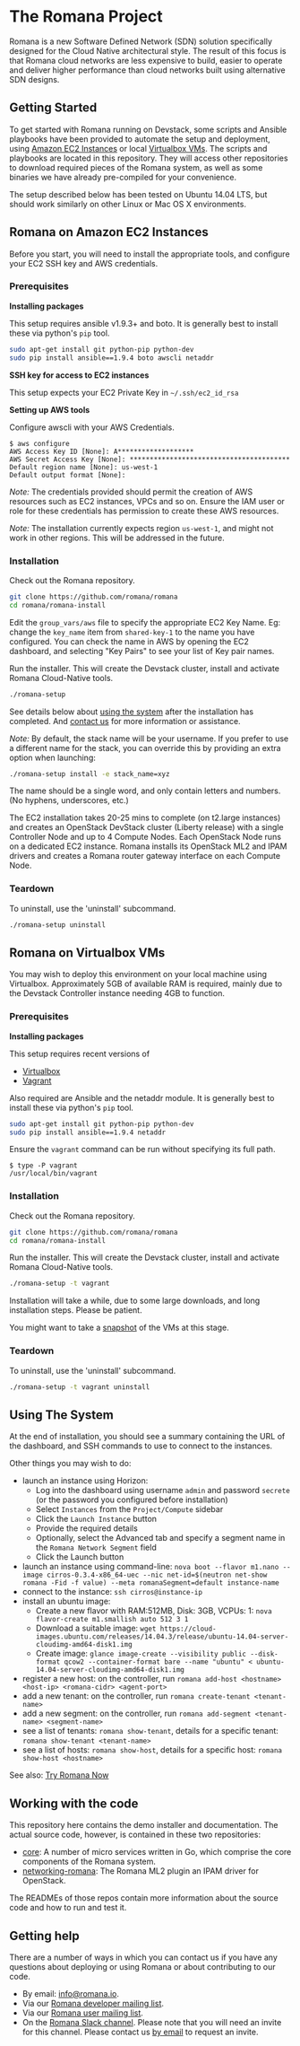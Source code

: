# The Romana Project

Romana is a new Software Defined Network (SDN) solution specifically designed
for the Cloud Native architectural style. The result of this focus is that
Romana cloud networks are less expensive to build, easier to operate and
deliver higher performance than cloud networks built using alternative SDN
designs.

##  Getting Started

To get started with Romana running on Devstack, some scripts and Ansible
playbooks have been provided to automate the setup and deployment, using
[Amazon EC2 Instances](#romana-on-amazon-ec2-instances) or
local [Virtualbox VMs](#romana-on-virtualbox-vms).
The scripts and playbooks are located in this repository.
They will access other repositories to download required pieces of the Romana system,
as well as some binaries we have already pre-compiled for your convenience.

The setup described below has been tested on Ubuntu 14.04 LTS, but should work
similarly on other Linux or Mac OS X environments.

## Romana on Amazon EC2 Instances

Before you start, you will need to install the appropriate tools, and configure your EC2 SSH key and AWS credentials.

### Prerequisites

**Installing packages**

This setup requires ansible v1.9.3+ and boto. It is generally best to install these via python's ``pip`` tool.
```bash
sudo apt-get install git python-pip python-dev
sudo pip install ansible==1.9.4 boto awscli netaddr
```

**SSH key for access to EC2 instances**

This setup expects your EC2 Private Key in `~/.ssh/ec2_id_rsa`

**Setting up AWS tools**

Configure awscli with your AWS Credentials.
```sh-session
$ aws configure
AWS Access Key ID [None]: A*******************
AWS Secret Access Key [None]: ****************************************
Default region name [None]: us-west-1
Default output format [None]: 
```
*Note:* The credentials provided should permit the creation of AWS resources such as EC2 instances, VPCs and so on.
Ensure the IAM user or role for these credentials has permission to create these AWS resources.

*Note:* The installation currently expects region ``us-west-1``, and might not work in other regions.
This will be addressed in the future.


### Installation

Check out the Romana repository.
```bash
git clone https://github.com/romana/romana
cd romana/romana-install
```

Edit the `group_vars/aws` file to specify the appropriate EC2 Key Name.
Eg: change the `key_name` item from `shared-key-1` to the name you have configured.
You can check the name in AWS by opening the EC2 dashboard, and selecting "Key Pairs" to see your list of Key pair names.

Run the installer. This will create the Devstack cluster, install and activate Romana Cloud-Native tools.
```bash
./romana-setup
```

See details below about [using the system](#using-the-system) after the installation has completed.
And [contact us](#getting-help) for more information or assistance.

*Note:* By default, the stack name will be your username.
If you prefer to use a different name for the stack, you can override this by providing an extra option when launching:
```bash
./romana-setup install -e stack_name=xyz
```
The name should be a single word, and only contain letters and numbers. (No hyphens, underscores, etc.)

The EC2 installation takes 20-25 mins to complete (on t2.large instances) and creates an OpenStack DevStack cluster (Liberty release) with a single Controller Node and up to 4 Compute Nodes. Each OpenStack Node runs on a dedicated EC2 instance. Romana installs its OpenStack ML2 and IPAM drivers and creates a Romana router gateway interface on each Compute Node.


### Teardown

To uninstall, use the 'uninstall' subcommand.
```bash
./romana-setup uninstall
```

## Romana on Virtualbox VMs

You may wish to deploy this environment on your local machine using Virtualbox.
Approximately 5GB of available RAM is required, mainly due to the Devstack Controller instance needing 4GB to function.

### Prerequisites

**Installing packages**

This setup requires recent versions of
- [Virtualbox](https://www.virtualbox.org/wiki/Downloads)
- [Vagrant](https://www.vagrantup.com/downloads.html)

Also required are Ansible and the netaddr module. It is generally best to install these via python's ``pip`` tool.
```bash
sudo apt-get install git python-pip python-dev
sudo pip install ansible==1.9.4 netaddr
```

Ensure the `vagrant` command can be run without specifying its full path.
```sh-session
$ type -P vagrant
/usr/local/bin/vagrant
```

### Installation

Check out the Romana repository.
```bash
git clone https://github.com/romana/romana
cd romana/romana-install
```

Run the installer. This will create the Devstack cluster, install and activate Romana Cloud-Native tools.

```bash
./romana-setup -t vagrant
```

Installation will take a while, due to some large downloads, and long installation steps. Please be patient.

You might want to take a [snapshot](https://www.virtualbox.org/manual/ch01.html#snapshots) of the VMs at this stage.

### Teardown

To uninstall, use the 'uninstall' subcommand.
```bash
./romana-setup -t vagrant uninstall
```

## Using The System

At the end of installation, you should see a summary containing the URL of the dashboard,
and SSH commands to use to connect to the instances.

Other things you may wish to do:
- launch an instance using Horizon:
  * Log into the dashboard using username `admin` and password `secrete` (or the password you configured before installation)
  * Select `Instances` from the `Project/Compute` sidebar
  * Click the `Launch Instance` button
  * Provide the required details
  * Optionally, select the Advanced tab and specify a segment name in the `Romana Network Segment` field
  * Click the Launch button
- launch an instance using command-line: `nova boot --flavor m1.nano --image cirros-0.3.4-x86_64-uec --nic net-id=$(neutron net-show romana -Fid -f value) --meta romanaSegment=default instance-name`
- connect to the instance: `ssh cirros@instance-ip`
- install an ubuntu image:
  * Create a new flavor with RAM:512MB, Disk: 3GB, VCPUs: 1: `nova flavor-create m1.smallish auto 512 3 1`
  * Download a suitable image: `wget https://cloud-images.ubuntu.com/releases/14.04.3/release/ubuntu-14.04-server-cloudimg-amd64-disk1.img`
  * Create image: `glance image-create --visibility public --disk-format qcow2 --container-format bare --name "ubuntu" < ubuntu-14.04-server-cloudimg-amd64-disk1.img`
- register a new host: on the controller, run `romana add-host <hostname> <host-ip> <romana-cidr> <agent-port>`
- add a new tenant: on the controller, run `romana create-tenant <tenant-name>`
- add a new segment: on the controller, run `romana add-segment <tenant-name> <segment-name>`
- see a list of tenants: `romana show-tenant`, details for a specific tenant: `romana show-tenant <tenant-name>`
- see a list of hosts: `romana show-host`, details for a specific host: `romana show-host <hostname>`

See also: [Try Romana Now](http://romana.io/try_romana/openstack/)

## Working with the code

This repository here contains the demo installer and documentation. The actual
source code, however, is contained in these two repositories:

* [core](https://github.com/romana/core ): A number of micro services written in Go, which comprise the core components of the Romana system.
* [networking-romana](https://github.com/romana/networking-romana): The Romana ML2 plugin an IPAM driver for OpenStack.

The READMEs of those repos contain more information about the source code and
how to run and test it.

## Getting help

There are a number of ways in which you can contact us if you have any
questions about deploying or using Romana or about contributing to our code.

* By email: [info@romana.io](mailto:info@romana.io).
* Via our [Romana developer mailing list](https://groups.google.com/forum/?hl=en#!forum/romana-dev).
* Via our [Romana user mailing list](https://groups.google.com/forum/?hl=en#!forum/romana-user).
* On the [Romana Slack channel](https://romana.slack.com/). Please note that you will need an invite for this channel. Please contact us [by email](mailto:info@romana.io) to request an invite.

